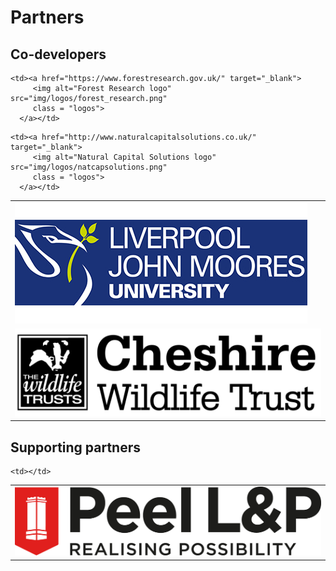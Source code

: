 # Partners

## Co-developers

<table style="display: block; margin-left:auto, margin-right:auto;">
  <tr>
    <td> <a href="https://www.ljmu.ac.uk/" target="_blank">
         <img alt="LJMU logo" src="img/logos/LJMU_logo.jpg"
         class = "logos">
      </a> </td>

    <td><a href="https://www.forestresearch.gov.uk/" target="_blank">
         <img alt="Forest Research logo" src="img/logos/forest_research.png"
         class = "logos">
      </a></td>
   </tr>
   
   <tr>
    <td> <a href="https://www.cheshirewildlifetrust.org.uk/" target="_blank">
         <img alt="CWT logo" src="img/logos/CWTlogo.jpg"
         class = "logos">
      </a> </td>

    <td><a href="http://www.naturalcapitalsolutions.co.uk/" target="_blank">
         <img alt="Natural Capital Solutions logo" src="img/logos/natcapsolutions.png"
         class = "logos">
      </a></td>
   </tr>
   
</table>


## Supporting partners

<table style="display: block; margin-left:auto, margin-right:auto;">
  <tr>
    <td> <a href="https://peellandp.co.uk/responsibility" target="_blank">
         <img alt="Peel L&P logo" src="img/logos/Peel.jpg"
         class = "logos">
      </a> </td>

    <td></td>
   </tr>
   
</table>

